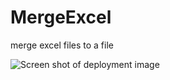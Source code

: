 # MergeExcel
merge excel files to a file




![Screen shot of deployment image](https://raw.githubusercontent.com/wexsilon/MergeExcel/main/sc-MergeExcel.jpg)
